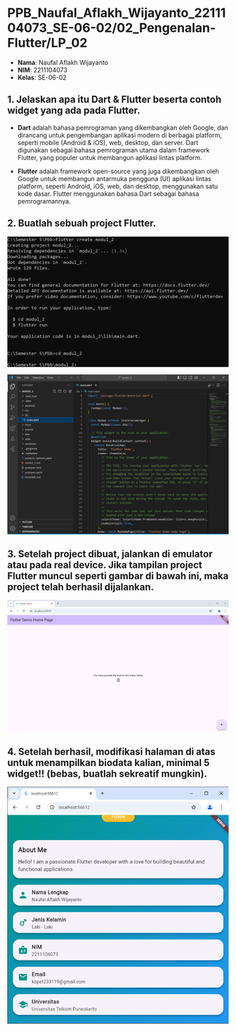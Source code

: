 # PPB_Naufal_Aflakh_Wijayanto_2211104073_SE-06-02/02_Pengenalan-Flutter/LP_02

- **Nama**: Naufal Aflakh Wijayanto
- **NIM**: 2211104073
- **Kelas**: SE-06-02

## 1. Jelaskan apa itu Dart & Flutter beserta contoh widget yang ada pada Flutter.

- **Dart** adalah bahasa pemrograman yang dikembangkan oleh Google, dan dirancang untuk pengembangan aplikasi modern di berbagai platform, seperti mobile (Android & iOS), web, desktop, dan server. Dart digunakan sebagai bahasa pemrograman utama dalam framework Flutter, yang populer untuk membangun aplikasi lintas platform.

- **Flutter** adalah framework open-source yang juga dikembangkan oleh Google untuk membangun antarmuka pengguna (UI) aplikasi lintas platform, seperti Android, iOS, web, dan desktop, menggunakan satu kode dasar. Flutter menggunakan bahasa Dart sebagai bahasa pemrogramannya.

## 2. Buatlah sebuah project Flutter.
![image](img/create-project-flutter.PNG)

![image](img/project-flutter.PNG)

## 3. Setelah project dibuat, jalankan di emulator atau pada real device. Jika tampilan project Flutter muncul seperti gambar di bawah ini, maka project telah berhasil dijalankan.
![image](img/flutter-demo.PNG)

## 4. Setelah berhasil, modifikasi halaman di atas untuk menampilkan biodata kalian, minimal 5 widget!! (bebas, buatlah sekreatif mungkin).
![image](img/PAGE.PNG)
